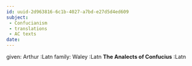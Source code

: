 ```yaml
---
id: uuid-2d963816-6c1b-4027-a7bd-e27d5d4ed609
subject: 
 - Confucianism
 - translations
 - AC texts
date: 
---
```


given: Arthur :Latn
family: Waley :Latn
**The Analects of Confucius** :Latn